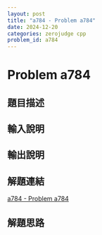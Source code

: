 ```yaml
---
layout: post
title: "a784 - Problem a784"
date: 2024-12-20
categories: zerojudge cpp
problem_id: a784
---
```


# Problem a784

## 題目描述



## 輸入說明



## 輸出說明



## 解題連結

[a784 - Problem a784](https://zerojudge.tw/ShowProblem?problemid=a784)

## 解題思路

